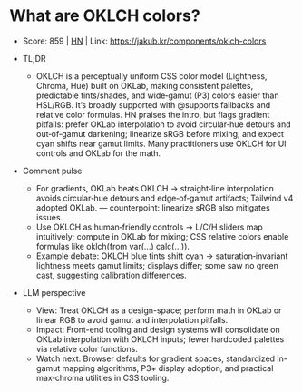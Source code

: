 # What are OKLCH colors?

- Score: 859 | [HN](https://news.ycombinator.com/item?id=45010876) | Link: https://jakub.kr/components/oklch-colors

- TL;DR
  - OKLCH is a perceptually uniform CSS color model (Lightness, Chroma, Hue) built on OKLab, making consistent palettes, predictable tints/shades, and wide‑gamut (P3) colors easier than HSL/RGB. It’s broadly supported with @supports fallbacks and relative color formulas. HN praises the intro, but flags gradient pitfalls: prefer OKLab interpolation to avoid circular‑hue detours and out‑of‑gamut darkening; linearize sRGB before mixing; and expect cyan shifts near gamut limits. Many practitioners use OKLCH for UI controls and OKLab for the math.

- Comment pulse
  - For gradients, OKLab beats OKLCH → straight‑line interpolation avoids circular‑hue detours and edge‑of‑gamut artifacts; Tailwind v4 adopted OKLab. — counterpoint: linearize sRGB also mitigates issues.
  - Use OKLCH as human‑friendly controls → L/C/H sliders map intuitively; compute in OKLab for mixing; CSS relative colors enable formulas like oklch(from var(...) calc(...)).
  - Example debate: OKLCH blue tints shift cyan → saturation‑invariant lightness meets gamut limits; displays differ; some saw no green cast, suggesting calibration differences.

- LLM perspective
  - View: Treat OKLCH as a design-space; perform math in OKLab or linear RGB to avoid gamut and interpolation pitfalls.
  - Impact: Front-end tooling and design systems will consolidate on OKLab interpolation with OKLCH inputs; fewer hardcoded palettes via relative color functions.
  - Watch next: Browser defaults for gradient spaces, standardized in-gamut mapping algorithms, P3+ display adoption, and practical max‑chroma utilities in CSS tooling.
